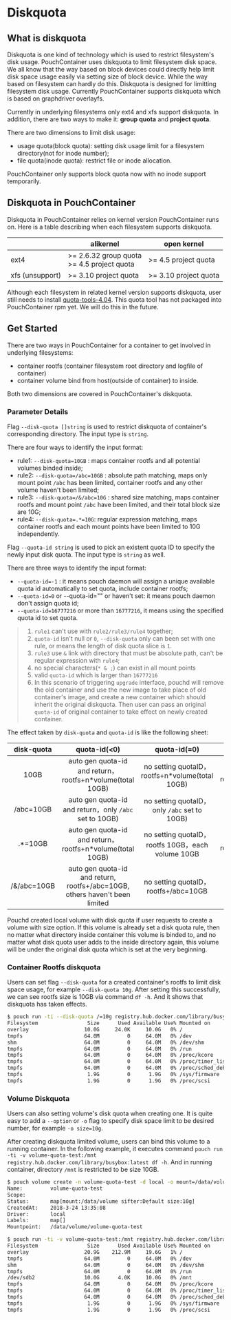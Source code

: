# Diskquota

## What is diskquota

Diskquota is one kind of technology which is used to restrict filesystem's disk
usage. PouchContainer uses diskquota to limit filesystem disk space. We all know that
the way based on block devices could directly help limit disk space usage
easily via setting size of block device. While the way based on filesystem can
hardly do this. Diskquota is designed for limitting filesystem disk usage.
Currently PouchContainer supports diskquota which is based on graphdriver overlayfs.

Currently in underlying filesystems only ext4 and xfs support diskquota. In
addition, there are two ways to make it: **group quota** and
**project quota**.

There are two dimensions to limit disk usage:

* usage quota(block quota): setting disk usage limit for a filesystem directory(not for inode number);
* file quota(inode quota): restrict file or inode allocation.

PouchContainer only supports block quota now with no inode support temporarily.

## Diskquota in PouchContainer

Diskquota in PouchContainer relies on kernel version PouchContainer runs on. Here is a table
describing when each filesystem supports diskquota.

| | alikernel  | open kernel |
| --- | --- | --- |
| ext4 | >= 2.6.32 group quota <br> >= 4.5 project quota | >= 4.5 project quota |
| xfs (unsupport) | >= 3.10 project quota | >= 3.10 project quota|

Although each filesystem in related kernel version supports diskquota, user
still needs to install [quota-tools-4.04](https://nchc.dl.sourceforge.net/project/linuxquota/quota-tools/4.04/quota-4.04.tar.gz).
This quota tool has not packaged into PouchContainer rpm yet. We will do this in the
future.

## Get Started

There are two ways in PouchContainer for a container to get involved in underlying
filesystems:

* container rootfs (container filesystem root directory and logfile of container)
* container volume bind from host(outside of container) to inside.

Both two dimensions are covered in PouchContainer's diskquota.

### Parameter Details

Flag `--disk-quota []string` is used to restrict diskquota of container's corresponding directory. The input type is `string`.

There are four ways to identify the input format:

* rule1: `--disk-quota=10GB` : maps container rootfs and all potential volumes binded inside;
* rule2: `--disk-quota=/abc=10GB` : absolute path matching, maps only mount point `/abc` has been limited, container rootfs and any other volume haven't been limited;
* rule3: `--disk-quota=/&/abc=10G` : shared size matching, maps container rootfs and mount point `/abc` have been limited, and their total block size are 10G;
* rule4: `--disk-quota=.*=10G`: regular expression matching, maps container rootfs and each mount points have been limited to 10G independently.

Flag `--quota-id string` is used to pick an existent quota ID to specify the newly input disk quota. The input type is `string` as well.

There are three ways to identify the input format:

* `--quota-id=-1` : it means pouch daemon will assign  a unique available quota id automatically to set quota, include container rootfs;
* `--quota-id=0` or --quota-id="" or haven't set: it means pouch daemon don't assign quota id;
* `--quota-id=16777216` or more than `16777216`, it means using the specified quota id to set quota.

> 1. `rule1` can't use with `rule2/rule3/rule4` together;
> 2. `quota-id` isn't null or `0`, `--disk-quota` only can been set with one rule, or means the length of disk quota slice is `1`.
> 3. `rule3` use `&` link with directory that must be absolute path, can't be regular expression with `rule4`;
> 4. no special characters(`* & ;`) can exist in all mount points
> 5. valid `quota-id` which is larger than `16777216`
> 6. In this scenario of triggering `upgrade` interface, pouchd will remove the old container and use the new image to take place of old container's image, and create a new container which should inherit the original diskquota. Then user can pass an original `quota-id` of original container to take effect on newly created container.

The effect taken by `disk-quota` and `quota-id` is like the following sheet:

| disk-quota | quota-id(<0) | quota-id(=0) | quota-id(>0)|
| :--------: | :--------:| :--: |:--: |
| 10GB | auto gen quota-id and return，rootfs+n\*volume(total 10GB) | no setting quotaID，rootfs+n\*volume(total 10GB) | setting as input quota-id, rootfs+n\*volume(total 10GB) |
| /abc=10GB | auto gen quota-id and return，only `/abc` set to 10GB) | no setting quotaID，only `/abc` set to 10GB) | setting as input quota-id, only `/abc` set to 10GB) |
| .*=10GB | auto gen quota-id and return，rootfs+n\*volume(total 10GB) | no setting quotaID，rootfs 10GB，each volume 10GB | setting as input quota-id, rootfs+n\*volume(total 10GB) |
| /&/abc=10GB | auto gen quota-id and return, rootfs+/abc=10GB, others haven't been limited | no setting quotaID，rootfs+/abc=10GB | setting as input quota-id, rootfs+/abc=10GB |

Pouchd created local volume with disk quota if user requests to create a volume with size option. If this volume is already set a disk quota rule, then no matter what directory inside container this volume is binded to, and no matter what disk quota user adds to the inside directory again, this volume will be under the original disk quota which is set at the very beginning.

### Container Rootfs diskquota

Users can set flag `--disk-quota` for a created container's rootfs to limit
disk space usage, for example `--disk-quota 10g`. After setting this
successfully, we can see rootfs size is 10GB via command `df -h`. And it shows
that diskquota has taken effects.

```bash
$ pouch run -ti --disk-quota /=10g registry.hub.docker.com/library/busybox:latest df -h
Filesystem                Size      Used Available Use% Mounted on
overlay                  10.0G     24.0K     10.0G   0% /
tmpfs                    64.0M         0     64.0M   0% /dev
shm                      64.0M         0     64.0M   0% /dev/shm
tmpfs                    64.0M         0     64.0M   0% /run
tmpfs                    64.0M         0     64.0M   0% /proc/kcore
tmpfs                    64.0M         0     64.0M   0% /proc/timer_list
tmpfs                    64.0M         0     64.0M   0% /proc/sched_debug
tmpfs                     1.9G         0      1.9G   0% /sys/firmware
tmpfs                     1.9G         0      1.9G   0% /proc/scsi
```

### Volume Diskquota

Users can also setting volume's disk quota when creating one. It is quite easy
to add a `--option` or `-o` flag to specify disk space limit to be desired
number, for example `-o size=10g`.

After creating diskquota limited volume, users can bind this volume to a
running container. In the following example, it executes command
`pouch run -ti -v volume-quota-test:/mnt registry.hub.docker.com/library/busybox:latest df -h`.
And in running container, directory `/mnt` is restricted to be size 10GB.

```bash
$ pouch volume create -n volume-quota-test -d local -o mount=/data/volume -o size=10g
Name:         volume-quota-test
Scope:
Status:       map[mount:/data/volume sifter:Default size:10g]
CreatedAt:    2018-3-24 13:35:08
Driver:       local
Labels:       map[]
Mountpoint:   /data/volume/volume-quota-test

$ pouch run -ti -v volume-quota-test:/mnt registry.hub.docker.com/library/busybox:latest df -h
Filesystem                Size      Used Available Use% Mounted on
overlay                  20.9G    212.9M     19.6G   1% /
tmpfs                    64.0M         0     64.0M   0% /dev
shm                      64.0M         0     64.0M   0% /dev/shm
tmpfs                    64.0M         0     64.0M   0% /run
/dev/sdb2                10.0G      4.0K     10.0G   0% /mnt
tmpfs                    64.0M         0     64.0M   0% /proc/kcore
tmpfs                    64.0M         0     64.0M   0% /proc/timer_list
tmpfs                    64.0M         0     64.0M   0% /proc/sched_debug
tmpfs                     1.9G         0      1.9G   0% /sys/firmware
tmpfs                     1.9G         0      1.9G   0% /proc/scsi
```
